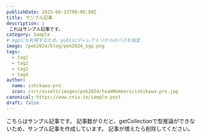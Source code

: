 ```yaml
---
publishDate: 2023-06-23T00:00:00Z
title: サンプル記事
description: |
 これはサンプル記事です。  
category: Sample
# ogpにも利用するため、publicディレクトリからのパスを指定
image: /pek2024/blog/pek2024_ogp.png
tags:
  - tag1
  - tag2
  - tag3
  - tag4
author:
  name: ishikawa-pro
  icon: /src/assets/images/pek2024/teamMembers/ishikawa-pro.jpg
canonical: https://www.cnia.io/sample-post
draft: false
---
```


こちらはサンプル記事です。
記事数が０だと、getCollectionで型推論ができないため、サンプル記事を作成しています。
記事が増えたら削除してください。

